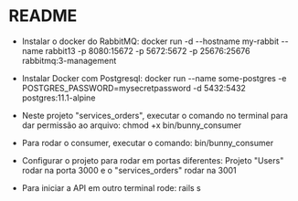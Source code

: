 # README

- Instalar o docker do RabbitMQ: docker run -d --hostname my-rabbit --name rabbit13 -p 8080:15672 -p 5672:5672 -p 25676:25676 rabbitmq:3-management

- Instalar Docker com Postgresql: docker run --name some-postgres -e POSTGRES_PASSWORD=mysecretpassword -d 5432:5432 postgres:11.1-alpine

- Neste projeto "services_orders", executar o comando no terminal para dar permissão ao arquivo: chmod +x bin/bunny_consumer

- Para rodar o consumer, executar o comando: bin/bunny_consumer

- Configurar o projeto para rodar em portas diferentes: Projeto "Users" rodar na porta 3000 e o "services_orders" rodar na 3001

- Para iniciar a API em outro terminal rode: rails s
